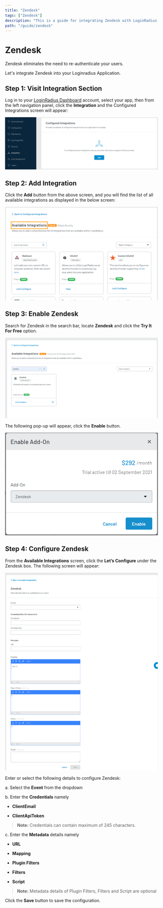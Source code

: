 ```yaml
---
title: "Zendesk"
tags: ["Zendesk"]
description: "This is a guide for integrating Zendesk with LoginRadius services"
path: "/guide/zendesk"
---
```


# Zendesk

Zendesk eliminates the need to re-authenticate your users.

Let's integrate Zendesk into your Loginradius Application.

## Step 1: Visit Integration Section

Log in to your <a href="https://dashboard.loginradius.com/dashboard" target="_blank">LoginRadius Dashboard</a> account, select your app, then from the left navigation panel, click the **Integration** and the Configured Integrations screen will appear:

   ![alt_text](../../assets/blog-common/configured-integration.png "image_tooltip")

## Step 2: Add Integration

Click the **Add** button from the above screen, and you will find the list of all available integrations as displayed in the below screen:

   ![alt_text](images/available-integration.png "image_tooltip")

## Step 3: Enable Zendesk

Search for Zendesk in the search bar, locate **Zendesk** and click the **Try It For Free** option. 

   ![alt_text](images/zendesk1.png "image_tooltip")

The following pop-up will appear, click the **Enable** button.

   ![alt_text](images/zendesk2.png "image_tooltip")

## Step 4: Configure Zendesk

From the **Available Integrations** screen, click the **Let’s Configure** under the Zendesk box. The following screen will appear:

   ![alt_text](images/zendesk3.png "image_tooltip")

Enter or select the following details to configure Zendesk:

a. Select the **Event** from the dropdown

b. Enter the **Credentials** namely 
   
   * **ClientEmail** 
  
   * **ClientApiToken**

> **Note:** Credentials can contain maximum of 245 characters.

c. Enter the **Metadata** details namely

   * **URL**

   * **Mapping**

   * **Plugin Filters**

   * **Filters**

   * **Script**

> **Note:** Metadata details of Plugin Filters, Filters and Script are optional 

Click the **Save** button to save the configuration.




